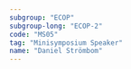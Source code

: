 ```yaml
---
subgroup: "ECOP"
subgroup-long: "ECOP-2"
code: "MS05"
tag: "Minisymposium Speaker"
name: "Daniel Strömbom"
---
```

